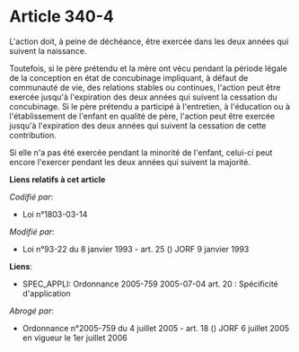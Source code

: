 # Article 340-4

L'action doit, à peine de déchéance, être exercée dans les deux années qui suivent la naissance.

Toutefois, si le père prétendu et la mère ont vécu pendant la période légale de la conception en état de concubinage
impliquant, à défaut de communauté de vie, des relations stables ou continues, l'action peut être exercée jusqu'à
l'expiration des deux années qui suivent la cessation du concubinage. Si le père prétendu a participé à l'entretien, à
l'éducation ou à l'établissement de l'enfant en qualité de père, l'action peut être exercée jusqu'à l'expiration des deux
années qui suivent la cessation de cette contribution.

Si elle n'a pas été exercée pendant la minorité de l'enfant, celui-ci peut encore l'exercer pendant les deux années qui
suivent la majorité.

**Liens relatifs à cet article**

_Codifié par_:

  - Loi n°1803-03-14

_Modifié par_:

  - Loi n°93-22 du 8 janvier 1993 - art. 25 () JORF 9 janvier 1993

**Liens**:

  - SPEC_APPLI: Ordonnance 2005-759 2005-07-04 art. 20 : Spécificité d'application

_Abrogé par_:

  - Ordonnance n°2005-759 du 4 juillet 2005 - art. 18 () JORF 6 juillet 2005 en vigueur le 1er juillet 2006
